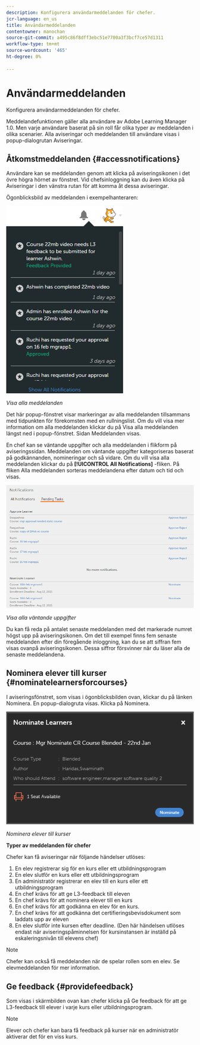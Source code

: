 ```yaml
---
description: Konfigurera användarmeddelanden för chefer.
jcr-language: en_us
title: Användarmeddelanden
contentowner: manochan
source-git-commit: a495c86f8dff3ebc51e7700a3f3bcf7ce57d1311
workflow-type: tm+mt
source-wordcount: '465'
ht-degree: 0%

---
```




# Användarmeddelanden

Konfigurera användarmeddelanden för chefer.

Meddelandefunktionen gäller alla användare av Adobe Learning Manager 1.0. Men varje användare baserat på sin roll får olika typer av meddelanden i olika scenarier. Alla aviseringar och meddelanden till användare visas i popup-dialogrutan Aviseringar.

## Åtkomstmeddelanden {#accessnotifications}

Användare kan se meddelanden genom att klicka på aviseringsikonen i det övre högra hörnet av fönstret. Vid chefsinloggning kan du även klicka på Aviseringar i den vänstra rutan för att komma åt dessa aviseringar.

Ögonblicksbild av meddelanden i exempelhanteraren:

![](assets/manager-notifications-2.png)

*Visa alla meddelanden*

Det här popup-fönstret visar markeringar av alla meddelanden tillsammans med tidpunkten för förekomsten med en rullningslist. Om du vill visa mer information om alla meddelanden klickar du på Visa alla meddelanden längst ned i popup-fönstret. Sidan Meddelanden visas.

En chef kan se väntande uppgifter och alla meddelanden i flikform på aviseringssidan. Meddelanden om väntande uppgifter kategoriseras baserat på godkännanden, nomineringar och så vidare. Om du vill visa alla meddelanden klickar du på **[!UICONTROL All Notifications]** -fliken. På fliken Alla meddelanden sorteras meddelandena efter datum och tid och visas.

![](assets/manager-notifications-page.png)

*Visa alla väntande uppgifter*

Du kan få reda på antalet senaste meddelanden med det markerade numret högst upp på aviseringsikonen. Om det till exempel finns fem senaste meddelanden efter din föregående inloggning, kan du se att siffran fem visas ovanpå aviseringsikonen. Dessa siffror försvinner när du läser alla de senaste meddelandena.

## Nominera elever till kurser {#nominatelearnersforcourses}

I aviseringsfönstret, som visas i ögonblicksbilden ovan, klickar du på länken Nominera. En popup-dialogruta visas. Klicka på Nominera.

![](assets/nominate-learners.png)

*Nominera elever till kurser*

**Typer av meddelanden för chefer**

Chefer kan få aviseringar när följande händelser utlöses:

1. En elev registrerar sig för en kurs eller ett utbildningsprogram
1. En elev slutför en kurs eller ett utbildningsprogram
1. En administratör registrerar en elev till en kurs eller ett utbildningsprogram
1. En chef krävs för att ge L3-feedback till eleven
1. En chef krävs för att nominera elever till en kurs
1. En chef krävs för att godkänna en elev för en kurs.
1. En chef krävs för att godkänna det certifieringsbevisdokument som laddats upp av eleven
1. En elev slutför inte kursen efter deadline. (Den här händelsen utlöses endast när aviseringspåminnelsen för kursinstansen är inställd på eskaleringsnivån till elevens chef)

>[!NOTE]
>
>Chefer kan också få meddelanden när de spelar rollen som en elev. Se elevmeddelanden för mer information.

## Ge feedback {#providefeedback}

Som visas i skärmbilden ovan kan chefer klicka på Ge feedback för att ge L3-feedback till elever i varje kurs eller utbildningsprogram.

>[!NOTE]
>
>Elever och chefer kan bara få feedback på kurser när en administratör aktiverar det för en viss kurs.
